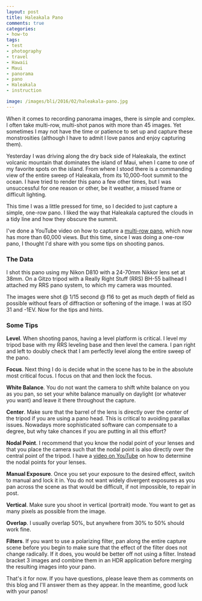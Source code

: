 ```yaml
---
layout: post
title: Haleakala Pano
comments: true
categories:
- how-to
tags:
- test
- photography
- travel
- Hawaii
- Maui
- panorama
- pano
- Haleakala
- instruction

image: /images/bli/2016/02/haleakala-pano.jpg
---
```


When it comes to recording panorama images, there is simple and complex. I often take multi-row, multi-shot panos with more than 45 images. Yet sometimes I may not have the time or patience to set up and capture these monstrosities (although I have to admit I love panos and enjoy capturing them). 

<!--more-->

Yesterday I was driving along the dry back side of Haleakala, the extinct volcanic mountain that dominates the island of Maui, when I came to one of my favorite spots on the island. From where I stood there is a commanding view of the entire sweep of Haleakala, from its 10,000-foot summit to the ocean. I have tried to render this pano a few other times, but I was unsuccessful for one reason or other, be it weather, a missed frame or difficult lighting. 

This time I was a little pressed for time, so I decided to just capture a simple, one-row pano. I liked the way that Haleakala captured the clouds in a tidy line and how they obscure the summit. 

I've done a YouTube video on how to capture a [multi-row pano](https://www.youtube.com/watch?v=edgmob9gtQ4), which now has more than 60,000 views. But this time, since I was doing a one-row pano, I thought I'd share with you some tips on shooting panos. 

### The Data

I shot this pano using my Nikon D810 with a 24-70mm Nikkor lens set at 38mm. On a Gitzo tripod with a Really Right Stuff (RRS) BH-55 ballhead I attached my RRS pano system, to which my camera was mounted.

The images were shot @ 1/15 second @ f16 to get as much depth of field as possible without fears of diffraction or softening of the image. I was at ISO 31 and -1EV. Now for the tips and hints. 

### Some Tips

**Level**. When shooting panos, having a level platform is critical. I level my tripod base with my RRS leveling base and then level the camera. I pan right and left to doubly check that I am perfectly level along the entire sweep of the pano. 

**Focus**. Next thing I do is decide what in the scene has to be in the absolute most critical focus. I focus on that and then lock the focus. 

**White Balance**. You do not want the camera to shift white balance on you as you pan, so set your white balance manually on daylight (or whatever you want) and leave it there throughout the capture. 

**Center**. Make sure that the barrel of the lens is directly over the center of the tripod if you are using a pano head. This is critical to avoiding parallax issues. Nowadays more sophisticated software can compensate to a degree, but why take chances if you are putting in all this effort?

**Nodal Point**. I recommend that you know the nodal point of your lenses and that you place the camera such that the nodal point is also directly over the central point of the tripod. I have a [video on YouTube](https://youtu.be/IFQHoCjFTn8) on how to determine the nodal points for your lenses. 

**Manual Exposure**. Once you set your exposure to the desired effect, switch to manual and lock it in. You do not want widely divergent exposures as you pan across the scene as that would be difficult, if not impossible, to repair in post. 

**Vertical**. Make sure you shoot in vertical (portrait) mode. You want to get as many pixels as possible from the image.  

**Overlap**. I usually overlap 50%, but anywhere from 30% to 50% should work fine. 

**Filters**. If you want to use a polarizing filter, pan along the entire capture scene before you begin to make sure that the effect of the filter does not change radically. If it does, you would be better off not using a filter. Instead bracket 3 images  and combine them in an HDR application before merging the resulting images into your pano. 

That's it for now. If you have questions, please leave them as comments on this blog and I'll answer them as they appear. In the meantime, good luck with your panos!